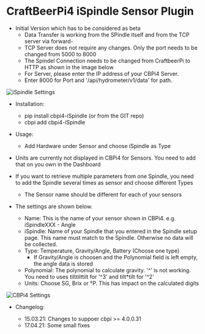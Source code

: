 # CraftBeerPi4 iSpindle Sensor Plugin

- Initial Version which has to be considered as beta
    - Data Transfer is working from the SPindle itself and from the TCP server via forward-
    - TCP Server does not require any changes. Only the port needs to be changed from 5000 to 8000
    - The Spindel Connection needs to be changed from CraftbeerPi to HTTP as shown in the image below
    - For Server, please enter the IP address of your CBPi4 Server.
    - Enter 8000 for Port and '/api/hydrometer/v1/data' for path.

![iSpindle Settings](https://github.com/avollkopf/cbpi4-iSpindle/blob/main/Spindle_Connection_Settings.png?raw=true)

- Installation: 
    - pip install cbpi4-iSpindle (or from the GIT repo)
    - cbpi add cbpi4-iSpindle
- Usage:
    - Add Hardware under Sensor and choose iSpindle as Type

- Units are currently not displayed in CBPi4 for Sensors. You need to add that on you own in the Dashboard
- If you want to retrieve multiple parameters from one Spindle, you need to add the Spindle several times as sensor and choose different Types
    - The Sensor name should be different for each of your sensors
- The settings are shown below.
    - Name: This is the name of your sensor shown in CBPi4. e.g. iSpindleXXX - Angle
    - iSpindle: Name of your Spindle that you entered in the Spindle setup page. This name must match to the Spindle. Otherwise no data will be collected.
    - Type: Temperature, Gravity/Angle, Battery (Choose one type)
        - If Gravity/Angle is choosen and the Polynomial field is left empty, the angle data is stored
    - Polynomial: The polynomial to calculate gravity. '^' is not working. You need to uses tilt*tilt*tilt for '^3' and tilt*tilt for '^2'
    - Units: Choose SG, Brix or °P. This has impact on the calculated digits

![CBPi4 Settings](https://github.com/avollkopf/cbpi4-iSpindle/blob/main/Settings.png?raw=true)

- Changelog:

	- 15.03.21: Changes to suppoer cbpi >= 4.0.0.31
	- 17.04.21: Some small fixes
